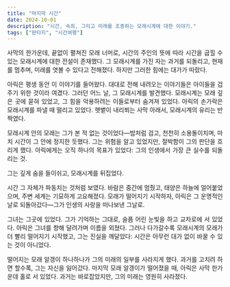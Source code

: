 ```yaml
---
title: "마지막 시간"
date: 2024-10-01
description: "시간, 속죄, 그리고 미래를 조종하는 모래시계에 대한 이야기."
tags: ["판타지", "시간여행"]
---
```


<div style="text-align: justify">
사막의 한가운데, 끝없이 펼쳐진 모래 너머로, 시간의 주인의 뜻에 따라 시간을 굽힐 수 있는 모래시계에 대한 전설이 존재했다. 그 모래시계를 가진 자는 과거를 되돌리고, 현재를 멈추며, 미래를 엿볼 수 있다고 전해졌다. 하지만 그러한 힘에는 대가가 따랐다.

아릭은 평생 동안 이 이야기를 들어왔다. 대대로 전해 내려오는 이야기들은 아이들을 겁주기 위한 것이라 여겼다. 그러던 어느 날, 그 모래시계를 발견했다. 모래시계는 모래 깊은 곳에 묻혀 있었고, 그 힘을 악용하려는 이들로부터 숨겨져 있었다. 아릭의 손가락은 모래시계를 파낼 때 떨리고 있었다. 햇볕이 내리쬐는 사막 아래서, 모래시계의 유리는 반짝였다.

모래시계 안의 모래는 그가 본 적 없는 것이었다—밤처럼 검고, 천천히 소용돌이치며, 마치 시간이 그 안에 정지한 듯했다. 그는 위험을 알고 있었지만, 절박함이 그의 판단을 흐리게 했다. 아릭에게는 오직 하나의 목표가 있었다: 그의 인생에서 가장 큰 실수를 되돌리는 것.

그는 깊게 숨을 들이쉬고, 모래시계를 뒤집었다.

시간 그 자체가 파동치는 것처럼 보였다. 바람은 중간에 멈췄고, 태양은 하늘에 얼어붙었으며, 주변 세계는 기묘하게 고요해졌다. 모래가 떨어지기 시작하자, 아릭은 그 운명적인 날로 되돌아갔다—그가 인생의 사랑을 떠나보낸 그날로.

그녀는 그곳에 있었다. 그가 기억하는 그대로, 슬픔 어린 눈빛을 하고 교차로에 서 있었다. 아릭은 그녀를 향해 달려가며 이름을 외쳤다. 그러나 다가갈수록 모래시계의 모래가 더 빨리 떨어지기 시작했고, 그는 진실을 깨달았다: 시간은 아무런 대가 없이 바꿀 수 있는 것이 아니었다.

떨어지는 모래 알갱이 하나하나가 그의 미래의 일부를 사라지게 했다. 과거를 고치려 하면 할수록, 그는 자신을 잃어갔다. 마지막 모래 알갱이가 떨어졌을 때, 아릭은 사막 한가운데 홀로 서 있었다. 과거는 바로잡았지만, 그의 미래는 영원히 사라졌다.
</div>
